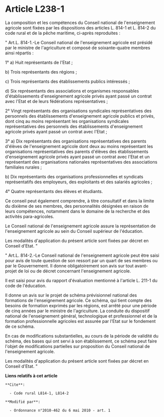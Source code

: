 # Article L238-1

La composition et les compétences du Conseil national de l'enseignement agricole sont fixées par les dispositions des
articles L. 814-1 et L. 814-2 du code rural et de la pêche maritime, ci-après reproduites : 

" Art.L. 814-1.-Le Conseil national de l'enseignement agricole est présidé par le ministre de l'agriculture et composé de
soixante-quatre membres ainsi répartis : 

1° a) Huit représentants de l'Etat ; 

b) Trois représentants des régions ; 

c) Trois représentants des établissements publics intéressés ; 

d) Six représentants des associations et organismes responsables d'établissements d'enseignement agricole privés ayant passé
un contrat avec l'Etat et de leurs fédérations représentatives ; 

2° Vingt représentants des organisations syndicales représentatives des personnels des établissements d'enseignement agricole
publics et privés, dont cinq au moins représentant les organisations syndicales représentatives des personnels des
établissements d'enseignement agricole privés ayant passé un contrat avec l'Etat ; 

3° a) Dix représentants des organisations représentatives des parents d'élèves de l'enseignement agricole dont deux au moins
représentant les organisations représentatives des parents d'élèves des établissements d'enseignement agricole privés ayant
passé un contrat avec l'Etat et un représentant des organisations nationales représentatives des associations familiales
rurales ; 

b) Dix représentants des organisations professionnelles et syndicats représentatifs des employeurs, des exploitants et des
salariés agricoles ; 

4° Quatre représentants des élèves et étudiants. 

Ce conseil peut également comprendre, à titre consultatif et dans la limite du dixième de ses membres, des personnalités
désignées en raison de leurs compétences, notamment dans le domaine de la recherche et des activités para-agricoles. 

Le Conseil national de l'enseignement agricole assure la représentation de l'enseignement agricole au sein du Conseil
supérieur de l'éducation. 

Les modalités d'application du présent article sont fixées par décret en Conseil d'Etat. " 

" Art.L. 814-2.-Le Conseil national de l'enseignement agricole peut être saisi pour avis de toute question de son ressort par
un quart de ses membres ou par le Gouvernement. Il donne obligatoirement son avis sur tout avant-projet de loi ou de décret
concernant l'enseignement agricole. 

Il est saisi pour avis du rapport d'évaluation mentionné à l'article L. 211-1 du code de l'éducation. 

Il donne un avis sur le projet de schéma prévisionnel national des formations de l'enseignement agricole. Ce schéma, qui
tient compte des besoins de formation exprimés par les régions, est arrêté pour une période de cinq années par le ministre de
l'agriculture. La conduite du dispositif national de l'enseignement général, technologique et professionnel et de la
formation professionnelle agricoles est assurée par l'Etat sur le fondement de ce schéma. 

En cas de modifications substantielles, au cours de la période de validité du schéma, des bases qui ont servi à son
établissement, ce schéma peut faire l'objet de modifications partielles sur proposition du Conseil national de l'enseignement
agricole. 

Les modalités d'application du présent article sont fixées par décret en Conseil d'Etat. "

**Liens relatifs à cet article**

	**Cite**:

	  - Code rural L814-1, L814-2

	**Modifié par**:

	  - Ordonnance n°2010-462 du 6 mai 2010 - art. 1
